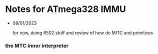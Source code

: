 # Notes for ATmega328 IMMU

- 08/01/2023

    for now, doing 6502 stuff and review of how do MITC and primitives

 ### the MTC inner interpreter

 
 
